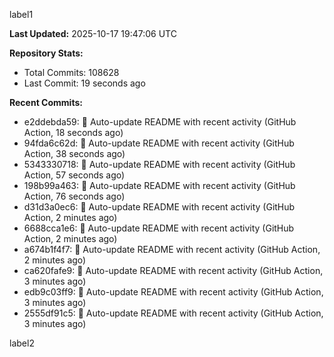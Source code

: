 
label1 
<!-- ACTIVITY_START -->
**Last Updated:** 2025-10-17 19:47:06 UTC

**Repository Stats:**
- Total Commits: 108628
- Last Commit: 19 seconds ago

**Recent Commits:**
- e2ddebda59: 🤖 Auto-update README with recent activity (GitHub Action, 18 seconds ago)
- 94fda6c62d: 🤖 Auto-update README with recent activity (GitHub Action, 38 seconds ago)
- 5343330718: 🤖 Auto-update README with recent activity (GitHub Action, 57 seconds ago)
- 198b99a463: 🤖 Auto-update README with recent activity (GitHub Action, 76 seconds ago)
- d31d3a0ec6: 🤖 Auto-update README with recent activity (GitHub Action, 2 minutes ago)
- 6688cca1e6: 🤖 Auto-update README with recent activity (GitHub Action, 2 minutes ago)
- a674b1f4f7: 🤖 Auto-update README with recent activity (GitHub Action, 2 minutes ago)
- ca620fafe9: 🤖 Auto-update README with recent activity (GitHub Action, 3 minutes ago)
- edb9c03ff9: 🤖 Auto-update README with recent activity (GitHub Action, 3 minutes ago)
- 2555df91c5: 🤖 Auto-update README with recent activity (GitHub Action, 3 minutes ago)
<!-- ACTIVITY_END -->

label2
